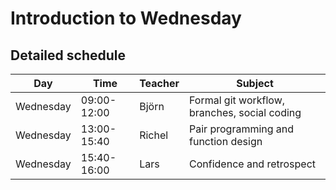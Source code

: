 # Introduction to Wednesday

## Detailed schedule

Day      |Time       |Teacher|Subject
---------|-----------|-------|-----------------------------------------------------------
Wednesday|09:00-12:00|Björn  |Formal git workflow, branches, social coding
Wednesday|13:00-15:40|Richel |Pair programming and function design
Wednesday|15:40-16:00|Lars   |Confidence and retrospect
